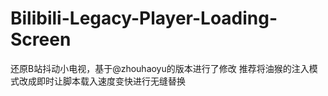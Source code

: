 # Bilibili-Legacy-Player-Loading-Screen
还原B站抖动小电视，基于@zhouhaoyu的版本进行了修改
推荐将油猴的注入模式改成即时让脚本载入速度变快进行无缝替换
